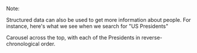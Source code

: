 <!-- .slide: data-background-image="resources/presidents.jpg" data-background-size="contain" -->

Note:

Structured data can also be used to get more information about people. For instance, here's what we see when we search for "US Presidents"

Carousel across the top, with each of the Presidents in reverse-chronological order.